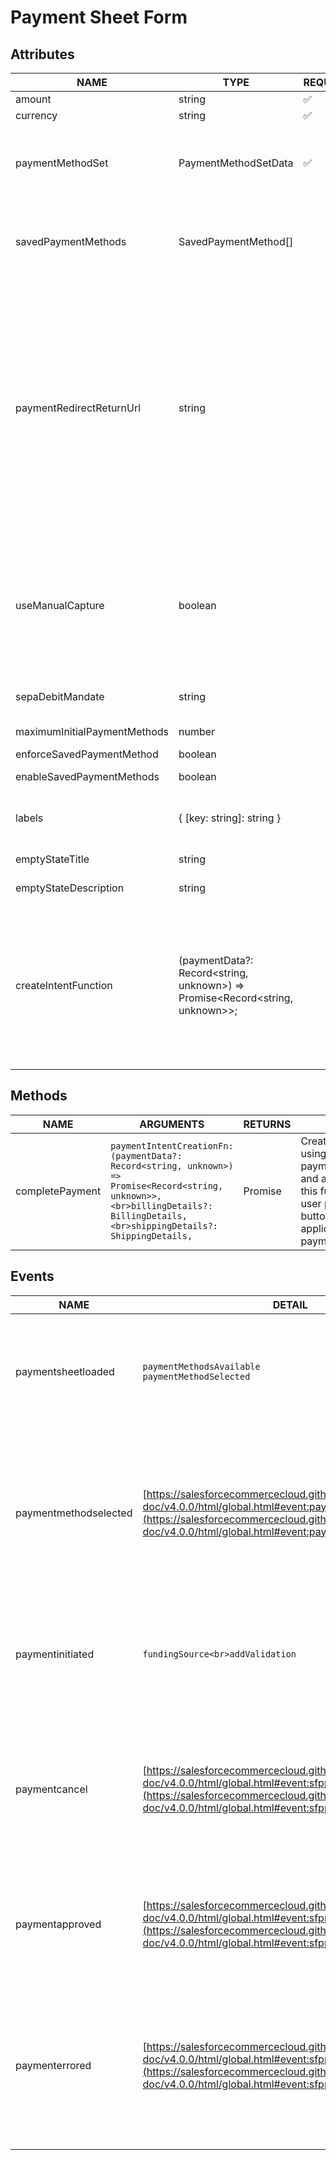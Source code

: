 # Payment Sheet Form

## Attributes

| NAME                         | TYPE                                                                         | REQUIRED | DEFAULT      | DESCRIPTION                                                                                                                                                                                                                                                                                                                                                                                                                                                                                                                                                                                                                                                                                                                                                                                                                                                                                                        |
| ---------------------------- | ---------------------------------------------------------------------------- | -------- | ------------ | ------------------------------------------------------------------------------------------------------------------------------------------------------------------------------------------------------------------------------------------------------------------------------------------------------------------------------------------------------------------------------------------------------------------------------------------------------------------------------------------------------------------------------------------------------------------------------------------------------------------------------------------------------------------------------------------------------------------------------------------------------------------------------------------------------------------------------------------------------------------------------------------------------------------ |
| amount                       | string                                                                       | ✅        |              | The amount of the payment.                                                                                                                                                                                                                                                                                                                                                                                                                                                                                                                                                                                                                                                                                                                                                                                                                                                                                         |
| currency                     | string                                                                       | ✅        |              | The currency for the amount value.                                                                                                                                                                                                                                                                                                                                                                                                                                                                                                                                                                                                                                                                                                                                                                                                                                                                                 |
| paymentMethodSet             | PaymentMethodSetData                                                         | ✅        |              | The set of payment methods to attempt to render in the payment sheet.<br>**Note**: Do not render the component until this value is set. This can be retrieved for a given payment method set object name with [https://developer.salesforce.com/docs/atlas.en-us.chatterapi.meta/chatterapi/connect_resources_payments_payment_method_sets.htm](https://developer.salesforce.com/docs/atlas.en-us.chatterapi.meta/chatterapi/connect_resources_payments_payment_method_sets.htm)                                                                                                                                                                                                                                                                                                                                                                                                                                   |
| savedPaymentMethods          | SavedPaymentMethod[]                                                         |          |              | The set of saved payment methods to render in the payment sheet. This can be retrieved for a given merchant account id and user account id with [https://developer.salesforce.com/docs/atlas.en-us.chatterapi.meta/chatterapi/connect_resources_payments_saved_payment_methods.htm](https://developer.salesforce.com/docs/atlas.en-us.chatterapi.meta/chatterapi/connect_resources_payments_saved_payment_methods.htm)                                                                                                                                                                                                                                                                                                                                                                                                                                                                                             |
| paymentRedirectReturnUrl     | string                                                                       |          |              | The URL of the page that payers will be redirected back to after authorizing a payment with a payment method that directs them away from the source site. Required for Afterpay/Clearpay, Bancontact, EPS, Ideal and Klarna. The following parameters will be appended to the return URL and can be used to determine whether payment was successful and proceed.<br><br>payment_intent<br>uuid<br>gatewayId<br>billingName<br>billingEmail<br>billingPhone<br>billingLine1<br>billingLine2<br>billingCity<br>billingState<br>billingPostalCode<br>billingCountry<br>redirectResult<br>paymentMethodType<br>isManualCapture                                                                                                                                                                                                                                                                                        |
| useManualCapture             | boolean                                                                      |          | FALSE        | If false, the payment gateway automatically captures funds when the customer authorizes the payment.<br>If true, the payment gateway places a hold on the funds when the customer authorizes the payment, but don’t capture the funds until later.<br><br>Only somepayment methods support manual capture:<br>Affirm<br>Afterpay/Clearpay<br>Klarna<br>Cards (Includes Google Pay and Apple Pay)<br>Link                                                                                                                                                                                                                                                                                                                                                                                                                                                                                                           |
| sepaDebitMandate             | string                                                                       |          |              | Use this field to customize the text of the SEPA mandate. The mandate is a customer authorization that lets merchants take payments using SEPA Debit. If you leave this field blank, the default text is used.                                                                                                                                                                                                                                                                                                                                                                                                                                                                                                                                                                                                                                                                                                     |
| maximumInitialPaymentMethods | number                                                                       |          | 3            | The number of payment methods to display on initial render. Any additional payment methods will be available by clicking a "View All" button.                                                                                                                                                                                                                                                                                                                                                                                                                                                                                                                                                                                                                                                                                                                                                                      |
| enforceSavedPaymentMethod    | boolean                                                                      |          | FALSE        | Enforces saving the payment method, regardless of the 'Save for Future Usage' checkbox.                                                                                                                                                                                                                                                                                                                                                                                                                                                                                                                                                                                                                                                                                                                                                                                                                            |
| enableSavedPaymentMethods    | boolean                                                                      |          | FALSE        | If true, users have the ability to save a payment method and existing saved payment methods will be rendered.                                                                                                                                                                                                                                                                                                                                                                                                                                                                                                                                                                                                                                                                                                                                                                                                      |
| labels                       | { [key: string]: string }                                                    |          |              | Custom labels to use in the payment sheet component. Available label variables and defaults can be found here: [https://salesforcecommercecloud.github.io/payments-sdk-doc/v4.0.0/html/Labels.html](https://salesforcecommercecloud.github.io/payments-sdk-doc/v4.0.0/html/Labels.html)                                                                                                                                                      |
| emptyStateTitle              | string                                                                       |          | empty string | Label to use for the title on the empty state that is displayed if payment methods aren't yet rendered or fail to render.                                                                                                                                                                                                                                                                                                                                                                                                                                                                                                                                                                                                                                                                                                                                                                                          |
| emptyStateDescription        | string                                                                       |          | empty string | Label to use for the description on the empty state that is displayed if payment methods aren't yet rendered or fail to render.                                                                                                                                                                                                                                                                                                                                                                                                                                                                                                                                                                                                                                                                                                                                                                                    |
| createIntentFunction         | (paymentData?: Record<string, unknown>) => Promise<Record<string, unknown>>; |          |              | Function to use to create a payment intent for a given amount & currency that will be confirmed. See: [https://salesforcecommercecloud.github.io/payments-sdk-doc/v4.0.0/html/global.html#createIntentFunction](https://salesforcecommercecloud.github.io/payments-sdk-doc/v4.0.0/html/global.html#createIntentFunction). Output should match: [https://developer.salesforce.com/docs/atlas.en-us.chatterapi.meta/chatterapi/connect_responses_payments_payment_intents_output.htm](https://developer.salesforce.com/docs/atlas.en-us.chatterapi.meta/chatterapi/connect_responses_payments_payment_intents_output.htm) Most implementations should use [https://developer.salesforce.com/docs/atlas.en-us.chatterapi.meta/chatterapi/connect_resources_payments_payment_intents.htm](https://developer.salesforce.com/docs/atlas.en-us.chatterapi.meta/chatterapi/connect_resources_payments_payment_intents.htm) |


## Methods

| NAME            | ARGUMENTS                                                                                                                                                                         | RETURNS                                    | DESCRIPTION                                                                                                                                                                          |
| --------------- | --------------------------------------------------------------------------------------------------------------------------------------------------------------------------------- | ------------------------------------------ | ------------------------------------------------------------------------------------------------------------------------------------------------------------------------------------ |
| completePayment | `paymentIntentCreationFn: (paymentData?: Record<string, unknown>) => Promise<Record<string, unknown>>,<br>billingDetails?: BillingDetails,<br>shippingDetails?: ShippingDetails,` | Promise<SalesforcePaymentsPaymentResponse> | Creates a payment intent using the provided paymentIntentCreationFn and authorizes it. Call this function when the user presses some button on your application to complete payment. |

## Events

| NAME                  | DETAIL                                                                                                                                                                                                                               | DESCRIPTION                                                                                                                                     |
| --------------------- | ------------------------------------------------------------------------------------------------------------------------------------------------------------------------------------------------------------------------------------ | ----------------------------------------------------------------------------------------------------------------------------------------------- |
| paymentsheetloaded    | `paymentMethodsAvailable`<br>`paymentMethodSelected`                                                                                                                                                                                 | Payment sheet load event. Bubbled when a payment sheet component has finished loading.                                                          |
| paymentmethodselected | [https://salesforcecommercecloud.github.io/payments-sdk-doc/v4.0.0/html/global.html#event:paymentMethodSelected](https://salesforcecommercecloud.github.io/payments-sdk-doc/v4.0.0/html/global.html#event:paymentMethodSelected)     | Payment sheet payment method selected event. Bubbled when the user selects a payment method in the payment sheet.                               |
| paymentinitiated      | `fundingSource<br>addValidation`                                                                                                                                                                                                     | PayPal Buttons click event. Bubbled when a payer has clicked on a PayPal or Venmo button.                                                       |
| paymentcancel         | [https://salesforcecommercecloud.github.io/payments-sdk-doc/v4.0.0/html/global.html#event:sfppaymentbuttoncancel](https://salesforcecommercecloud.github.io/payments-sdk-doc/v4.0.0/html/global.html#event:sfppaymentbuttoncancel)   | Bubbled when a payment has been canceled. Do not rely on the cancel message to be localized and applicable for presentation to the payer.       |
| paymentapproved       | [https://salesforcecommercecloud.github.io/payments-sdk-doc/v4.0.0/html/global.html#event:sfppaymentbuttonapprove](https://salesforcecommercecloud.github.io/payments-sdk-doc/v4.0.0/html/global.html#event:sfppaymentbuttonapprove) | Payment approve event. Bubbled when a payer has approved payment in the payment app.                                                            |
| paymenterrored        | [https://salesforcecommercecloud.github.io/payments-sdk-doc/v4.0.0/html/global.html#event:sfppaymentbuttonerror](https://salesforcecommercecloud.github.io/payments-sdk-doc/v4.0.0/html/global.html#event:sfppaymentbuttonerror)     | Bubbled when a payment has encountered an error. Do not rely on the error message to be localized and applicable for presentation to the payer. |